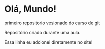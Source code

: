 # Olá, Mundo!
 primeiro repositorio vesionado do curso de git

 Repositório criado durante uma aula.
 
 Essa linha eu adcionei diretamente no site!
